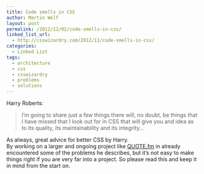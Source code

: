 ```yaml
---
title: Code smells in CSS
author: Martin Wolf
layout: post
permalink: /2012/12/02/code-smells-in-css/
linked_list_url:
  - http://csswizardry.com/2012/11/code-smells-in-css/
categories:
  - Linked List
tags:
  - architecture
  - css
  - csswizardry
  - problems
  - solutions
---
```

<p class="linked-list-quote-author">
  Harry Roberts:
</p>

> I’m going to share just a few things there will, no doubt, be things that I have missed that I look out for in CSS that will give you and idea as to its quality, its maintainability and its integrity…

As always, great advice for better CSS by Harry.  
By working on a larger and ongoing project like [QUOTE.fm][1] in already encountered some of the problems he describes, but it&#8217;s not easy to make things right if you are very far into a project. So please read this and keep it in mind from the start on.

 [1]: http://quote.fm